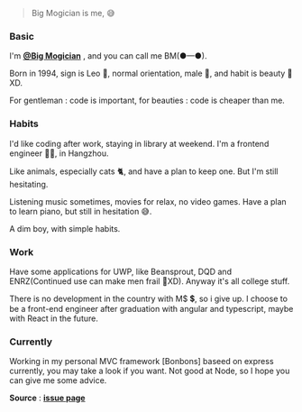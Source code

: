 > Big Mogician is me, 😅

### Basic
I'm [**@Big Mogician**](https://weibo.com/miao17game) , and you can call me BM(●—●).

Born in 1994, sign is Leo 🦁, normal orientation, male 🧔, and habit is beauty 💃 XD.

For gentleman : code is important, for beauties : code is cheaper than me.

### Habits
I'd like coding after work, staying in library at weekend. I'm a frontend engineer 👨‍💻, in Hangzhou.

Like animals, especially cats 🐈, and have a plan to keep one. But I'm still hesitating.

Listening music sometimes, movies for relax, no video games. Have a plan to learn piano, but still in hesitation 😅.

A dim boy, with simple habits.

### Work
Have some applications for UWP, like Beansprout, DQD and ENRZ(Continued use can make men frail 🥛XD). Anyway it's all college stuff.

There is no development in the country with M$ 💲, so i give up. I choose to be a front-end engineer after graduation with angular and typescript, maybe with React in the future.

### Currently
Working in my personal MVC framework [Bonbons] baseed on express currently, you may take a look if you want. Not good at Node, so I hope you can give me some advice.

**Source** : [**issue page**](https://github.com/mogician-notes/blog/issues/2)